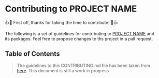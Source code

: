# Contributing to PROJECT NAME
:+1::tada: First off, thanks for taking the time to contribute! :tada::+1:

The following is a set of guidelines for contributing to [PROJECT NAME](https://github.com/Anthony-Turrigiano-Portfolio/git-repo-starter) and its packages. Feel free to propose changes to ths project in a pull request.

## Table of Contents

> The guidelines to this CONTRIBUTING.md file has been taken from [here](https://mozillascience.github.io/working-open-workshop/contributing/). This document is still a work in progress

